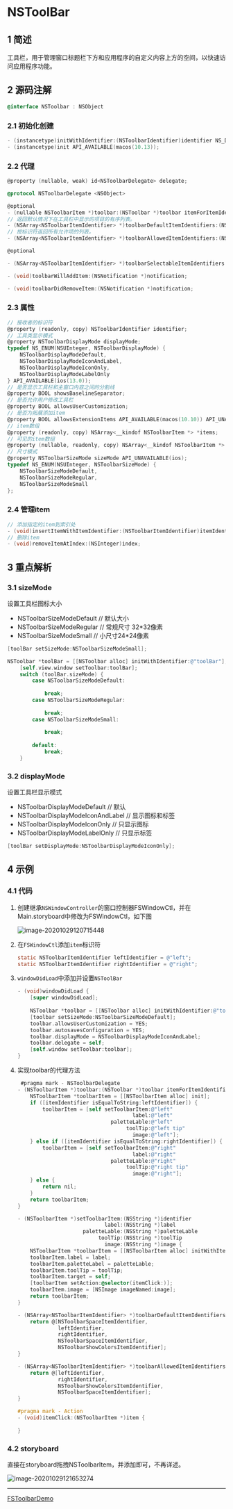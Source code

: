 # NSToolBar

## 1 简述

工具栏，用于管理窗口标题栏下方和应用程序的自定义内容上方的空间，以快速访问应用程序功能。

## 2 源码注解

```objective-c
@interface NSToolbar : NSObject
```

### 2.1 **初始化创建**

```objective-c
- (instancetype)initWithIdentifier:(NSToolbarIdentifier)identifier NS_DESIGNATED_INITIALIZER;
- (instancetype)init API_AVAILABLE(macos(10.13));
```

### 2.2 **代理**

```objective-c
@property (nullable, weak) id<NSToolbarDelegate> delegate;

@protocol NSToolbarDelegate <NSObject>

@optional
- (nullable NSToolbarItem *)toolbar:(NSToolbar *)toolbar itemForItemIdentifier:(NSToolbarItemIdentifier)itemIdentifier willBeInsertedIntoToolbar:(BOOL)flag;
// 返回默认情况下在工具栏中显示的项目的有序列表。
- (NSArray<NSToolbarItemIdentifier> *)toolbarDefaultItemIdentifiers:(NSToolbar *)toolbar;
// 按标识符返回所有允许项的列表。
- (NSArray<NSToolbarItemIdentifier> *)toolbarAllowedItemIdentifiers:(NSToolbar *)toolbar;

@optional

- (NSArray<NSToolbarItemIdentifier> *)toolbarSelectableItemIdentifiers:(NSToolbar *)toolbar;

- (void)toolbarWillAddItem:(NSNotification *)notification;

- (void)toolbarDidRemoveItem:(NSNotification *)notification;
```

### 2.3 **属性**

```objective-c
// 接收者的标识符
@property (readonly, copy) NSToolbarIdentifier identifier;
// 工具类显示模式
@property NSToolbarDisplayMode displayMode;
typedef NS_ENUM(NSUInteger, NSToolbarDisplayMode) {
    NSToolbarDisplayModeDefault,
    NSToolbarDisplayModeIconAndLabel,
    NSToolbarDisplayModeIconOnly,
    NSToolbarDisplayModeLabelOnly
} API_AVAILABLE(ios(13.0));
// 是否显示工具栏和主窗口内容之间的分割线
@property BOOL showsBaselineSeparator;
// 是否允许用户修改工具栏
@property BOOL allowsUserCustomization;
// 是否为拓展添加item
@property BOOL allowsExtensionItems API_AVAILABLE(macos(10.10)) API_UNAVAILABLE(ios);
// item数组
@property (readonly, copy) NSArray<__kindof NSToolbarItem *> *items;
// 可见的item数组
@property (nullable, readonly, copy) NSArray<__kindof NSToolbarItem *> *visibleItems;
// 尺寸模式
@property NSToolbarSizeMode sizeMode API_UNAVAILABLE(ios);
typedef NS_ENUM(NSUInteger, NSToolbarSizeMode) {
    NSToolbarSizeModeDefault,
    NSToolbarSizeModeRegular,
    NSToolbarSizeModeSmall
};
```

### 2.4 **管理item**

```objective-c
// 添加指定的item到索引处
- (void)insertItemWithItemIdentifier:(NSToolbarItemIdentifier)itemIdentifier atIndex:(NSInteger)index;
// 删除item
- (void)removeItemAtIndex:(NSInteger)index;
```

## 3 重点解析

### 3.1 **sizeMode**

设置工具栏图标大小

- NSToolbarSizeModeDefault // 默认大小
- NSToolbarSizeModeRegular // 常规尺寸 32*32像素
- NSToolbarSizeModeSmall // 小尺寸24*24像素

```objective-c
[toolBar setSizeMode:NSToolbarSizeModeSmall];

NSToolbar *toolBar = [[NSToolbar alloc] initWithIdentifier:@"toolBar"];
    [self.view.window setToolbar:toolBar];
    switch (toolBar.sizeMode) {
        case NSToolbarSizeModeDefault:
            
            break;
        case NSToolbarSizeModeRegular:
            
            break;
        case NSToolbarSizeModeSmall:
            
            break;
            
        default:
            break;
    }
```

### 3.2 **displayMode**

设置工具栏显示模式

- NSToolbarDisplayModeDefault // 默认
- NSToolbarDisplayModeIconAndLabel // 显示图标和标签
- NSToolbarDisplayModeIconOnly // 只显示图标
- NSToolbarDisplayModeLabelOnly // 只显示标签

```objective-c
[toolBar setDisplayMode:NSToolbarDisplayModeIconOnly];
```

## 4 示例

### 4.1 代码

1. 创建继承`NSWindowController`的窗口控制器FSWindowCtl，并在Main.storyboard中修改为FSWindowCtl，如下图

   ![image-20201029120715448](https://tva1.sinaimg.cn/large/0081Kckwly1gk62qi6od1j30t10gn0uj.jpg)

2. 在`FSWindowCtl`添加`item`标识符

   ```objective-c
   static NSToolbarItemIdentifier leftIdentifier = @"left";
   static NSToolbarItemIdentifier rightIdentifier = @"right";
   ```

3. `windowDidLoad`中添加并设置`NSToolBar`

   ```objective-c
   - (void)windowDidLoad {
       [super windowDidLoad];
       
       NSToolbar *toolbar = [[NSToolbar alloc] initWithIdentifier:@"toolbar"];
       [toolbar setSizeMode:NSToolbarSizeModeDefault];
       toolbar.allowsUserCustomization = YES;
       toolbar.autosavesConfiguration = YES;
       toolbar.displayMode = NSToolbarDisplayModeIconAndLabel;
       toolbar.delegate = self;
       [self.window setToolbar:toolbar];
   }
   ```

4. 实现toolbar的代理方法

   ```objective-c
   	#pragma mark - NSToolbarDelegate
   - (NSToolbarItem *)toolbar:(NSToolbar *)toolbar itemForItemIdentifier:(NSToolbarItemIdentifier)itemIdentifier willBeInsertedIntoToolbar:(BOOL)flag {
       NSToolbarItem *toolbarItem = [[NSToolbarItem alloc] init];
       if ([itemIdentifier isEqualToString:leftIdentifier]) {
           toolbarItem = [self setToolbarItem:@"left"
                                        label:@"left"
                                 paletteLable:@"left"
                                      toolTip:@"left tip"
                                        image:@"left"];
       } else if ([itemIdentifier isEqualToString:rightIdentifier]) {
           toolbarItem = [self setToolbarItem:@"right"
                                        label:@"right"
                                 paletteLable:@"right"
                                      toolTip:@"right tip"
                                        image:@"right"];
       } else {
           return nil;
       }
       return toolbarItem;
   }
   
   - (NSToolbarItem *)setToolbarItem:(NSString *)identifier
                               label:(NSString *)label
                        paletteLable:(NSString *)paletteLable
                             toolTip:(NSString *)toolTip
                               image:(NSString *)image {
       NSToolbarItem *toolbarItem = [[NSToolbarItem alloc] initWithItemIdentifier:identifier];
       toolbarItem.label = label;
       toolbarItem.paletteLabel = paletteLable;
       toolbarItem.toolTip = toolTip;
       toolbarItem.target = self;
       [toolbarItem setAction:@selector(itemClick:)];
       toolbarItem.image = [NSImage imageNamed:image];
       return toolbarItem;
   }
   
   - (NSArray<NSToolbarItemIdentifier> *)toolbarDefaultItemIdentifiers:(NSToolbar *)toolbar {
       return @[NSToolbarSpaceItemIdentifier,
                leftIdentifier,
                rightIdentifier,
                NSToolbarSpaceItemIdentifier,
                NSToolbarShowColorsItemIdentifier];
   }
   
   - (NSArray<NSToolbarItemIdentifier> *)toolbarAllowedItemIdentifiers:(NSToolbar *)toolbar {
       return @[leftIdentifier,
                rightIdentifier,
                NSToolbarShowColorsItemIdentifier,
                NSToolbarSpaceItemIdentifier];
   }
   
   #pragma mark - Action
   - (void)itemClick:(NSToolbarItem *)item {
       
   }
   ```

### 4.2 storyboard

直接在storyboard拖拽NSToolbarItem，并添加即可，不再详述。

![image-20201029121653274](https://tva1.sinaimg.cn/large/0081Kckwly1gk630gzcbqj30f40bddgj.jpg)

---

[FSToolbarDemo](https://github.com/ForgetSou/FSToolBarDemo)
